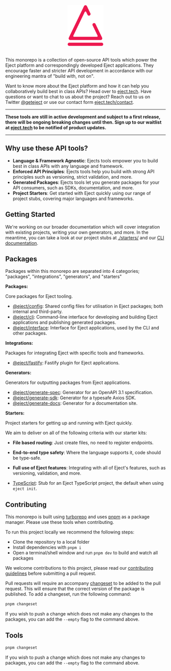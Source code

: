 <p align="center" style="margin: 2rem 0;">
    <img src="./eject-logo.svg" height="128" alt="Eject logo which is a morphed eject button symbol in crayola red">
</p>

This monorepo is a collection of open-source API tools which power the Eject platform and correspondingly developed Eject applications. They encourage faster and stricter API development in accordance with our engineering mantra of "build with, not on".

Want to know more about the Eject platform and how it can help you collaboratively build best in class APIs? Head over to [eject.tech](https://eject.tech). Have questions or want to chat to us about the project? Reach out to us on Twitter [@geteject](https://twitter.com/geteject) or use our contact form [eject.tech/contact](https://eject.tech/contact).

---

**These tools are still in active development and subject to a first release, there will be ongoing breaking changes until then. Sign up to our waitlist at [eject.tech](https://eject.tech) to be notified of product updates.**

---

## Why use these API tools?

- **Language & Framework Agnostic**: Ejects tools empower you to build best in class APIs with any language and framework.
- **Enforced API Principles**: Ejects tools help you build with strong API principles such as versioning, strict validation, and more.
- **Generated Packages**: Ejects tools let you generate packages for your API consumers, such as SDKs, documentation, and more.
- **Project Starters**: Get started with Eject quickly using our range of project stubs, covering major languages and frameworks.

## Getting Started

We're working on our broader documentation which will cover integration with existing projects, writing your own generators, and more. In the meantime, you can take a look at our project stubs at [./starters/](./starters/) and our [CLI documentation](./packages/cli/README.md).

## Packages

Packages within this monorepo are separated into 4 categories; "packages", "integrations", "generators", and "starters"

**Packages:**

Core packages for Eject tooling.

- [@eject/config](./packages/config/): Shared config files for utilisation in Eject packages; both internal and third-party.
- [@eject/cli](./packages/cli/): Command-line interface for developing and building Eject applications and publishing generated packages.
- [@eject/interface](./packages/interface/): Interface for Eject applications, used by the CLI and other packages.

**Integrations:**

Packages for integrating Eject with specific tools and frameworks.

- [@eject/fastify](./integrations/fastify/): Fastify plugin for Eject applications.

**Generators:**

Generators for outputting packages from Eject applications.

- [@eject/generate-spec](./generators/openapi/): Generator for an OpenAPI 3.1 specification.
- [@eject/generate-sdk](./generators/axios-sdk/): Generator for a typesafe Axios SDK.
- [@eject/generate-docs](./generators/docs/): Generator for a documentation site.

**Starters:**

Project starters for getting up and running with Eject quickly.

We aim to deliver on all of the following criteria with our starter kits:

- **File based routing**: Just create files, no need to register endpoints.
- **End-to-end type safety**: Where the language supports it, code should be type-safe.
- **Full use of Eject features**: Integrating with all of Eject's features, such as versioning, validation, and more.

- [TypeScript](./templates/typescript/): Stub for an Eject TypeScript project, the default when using `eject init`.

## Contributing

This monorepo is built using [turborepo](https://turborepo.org/) and uses [pnpm](https://pnpm.io) as a package manager. Please use these tools when contributing.

To run this project locally we recommend the following steps:

- Clone the repository to a local folder
- Install dependencies with `pnpm i`
- Open a terminal/shell window and run `pnpm dev` to build and watch all packages

We welcome contributions to this project, please read our [contributing guidelines](./CONTRIBUTING.md) before submitting a pull request.

Pull requests will require an accompany [changeset](https://github.com/atlassian/changesets) to be added to the pull request. This will ensure that the correct version of the package is published. To add a changeset, run the following command:

```bash
pnpm changeset
```

If you wish to push a change which does not make any changes to the packages, you can add the `--empty` flag to the command above.

## Tools

```bash
pnpm changeset
```

If you wish to push a change which does not make any changes to packages, you can add the `--empty` flag to the command above.
